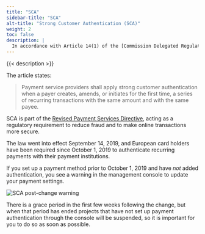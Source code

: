 ```yaml
---
title: "SCA"
sidebar-title: "SCA"
alt-title: "Strong Customer Authentication (SCA)"
weight: 2
toc: false
description: |
  In accordance with Article 14(1) of the [Commission Delegated Regulation (EU) 2018/389](https://eur-lex.europa.eu/legal-content/EN/TXT/?uri=CELEX%3A32018R0389), Platform.sh has implemented strong customer authentication (SCA) for customers using payment methods from the EU.
---
```


{{< description >}}

The article states:

> Payment service providers shall apply strong customer authentication when a payer creates, amends, or initiates for the first time, a series of recurring transactions with the same amount and with the same payee.

SCA is part of the [Revised Payment Services Directive](https://ec.europa.eu/info/law/payment-services-psd-2-directive-eu-2015-2366_en), acting as a regulatory requirement to reduce fraud and to make online transactions more secure.

The law went into effect September 14, 2019, and European card holders have been required since October 1, 2019 to authenticate recurring payments with their payment institutions.

If you set up a payment method prior to October 1, 2019 and have *not* added authentication, you see a warning in the management console to update your payment settings.

![SCA post-change warning](/images/sca/sca-postchange.png)

There is a grace period in the first few weeks following the change, but when that period has ended projects that have not set up payment authentication through the console will be suspended, so it is important for you to do so as soon as possible.
